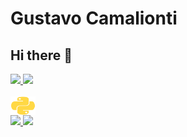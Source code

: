 # Gustavo Camalionti
## Hi there 👋

<!--
**gustavocamalionti/gustavocamalionti** is a ✨ _special_ ✨ repository because its `README.md` (this file) appears on your GitHub profile.

Here are some ideas to get you started:

- 🔭 I’m currently working on ...
- 🌱 I’m currently learning ...
- 👯 I’m looking to collaborate on ...
- 🤔 I’m looking for help with ...
- 💬 Ask me about ...
- 📫 How to reach me: ...
- 😄 Pronouns: ...
- ⚡ Fun fact: ...
![Anurag's GitHub stats](https://github-readme-stats.vercel.app/api?username=gustavocamalionti&show_icons=true&theme=dracula)
[![Top Langs](https://github-readme-stats.vercel.app/api/top-langs/?username=gustavocamalionti&layout=compact&theme=dracula)](https://github.com/anuraghazra/github-readme-stats) --!>

<a href="https://github.com/gustavocamalionti" target="_blank">
  <img height="180em" src="https://github-readme-stats-eight-theta.vercel.app/api?username=gustavocamalionti&show_icons=true&theme=dracula&include_all_commits=true&count_private=true"/>
  <img height="180em" src="https://github-readme-stats-eight-theta.vercel.app/api/top-langs/?username=gustavocamalionti&layout=compact&langs_count=8&theme=dracula"/>
</a>

<div style="display: inline_block"><br>
  <img align="center" alt="python" height="30" width="40" src="https://raw.githubusercontent.com/devicons/devicon/master/icons/python/python-plain.svg">
</div>
  
<div>
  <a href="mailto:gustavocamalionti@outlook.com" target="_blank">
    <img src="https://img.shields.io/badge/-Hotmail-%230077B5?style=for-the-badge&logo=microsoft-outlook&logoColor=white">
  </a>
  <a href="https://www.linkedin.com/in/gustavocamalionti/" target="_blank">
    <img src="https://img.shields.io/badge/-LinkedIn-%230077B5?style=for-the-badge&logo=linkedin&logoColor=white">
  </a>
</div>

